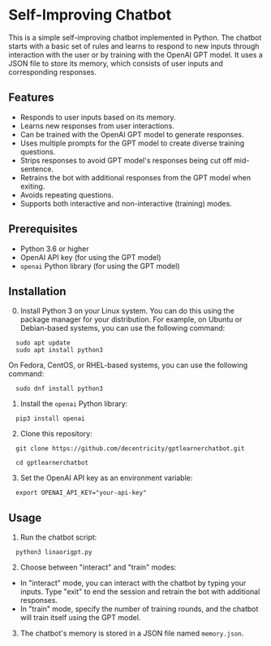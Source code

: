 # Self-Improving Chatbot

This is a simple self-improving chatbot implemented in Python. The chatbot starts with a basic set of rules and learns to respond to new inputs through interaction with the user or by training with the OpenAI GPT model. It uses a JSON file to store its memory, which consists of user inputs and corresponding responses.


## Features

- Responds to user inputs based on its memory.
- Learns new responses from user interactions.
- Can be trained with the OpenAI GPT model to generate responses.
- Uses multiple prompts for the GPT model to create diverse training questions.
- Strips responses to avoid GPT model's responses being cut off mid-sentence.
- Retrains the bot with additional responses from the GPT model when exiting.
- Avoids repeating questions.
- Supports both interactive and non-interactive (training) modes.


## Prerequisites

- Python 3.6 or higher
- OpenAI API key (for using the GPT model)
- `openai` Python library (for using the GPT model)

## Installation

0. Install Python 3 on your Linux system. You can do this using the package manager for your distribution. For example, on Ubuntu or Debian-based systems, you can use the following command:

```
  sudo apt update
  sudo apt install python3
```
On Fedora, CentOS, or RHEL-based systems, you can use the following command:
```
  sudo dnf install python3
```

1. Install the `openai` Python library:
```
  pip3 install openai
```

2. Clone this repository:
```
  git clone https://github.com/decentricity/gptlearnerchatbot.git

  cd gptlearnerchatbot
```

3. Set the OpenAI API key as an environment variable:
```
  export OPENAI_API_KEY="your-api-key"
```

## Usage

1. Run the chatbot script:
```
  python3 linaorigpt.py
```

2. Choose between "interact" and "train" modes:

- In "interact" mode, you can interact with the chatbot by typing your inputs. Type "exit" to end the session and retrain the bot with additional responses.
- In "train" mode, specify the number of training rounds, and the chatbot will train itself using the GPT model.


3. The chatbot's memory is stored in a JSON file named `memory.json`.


